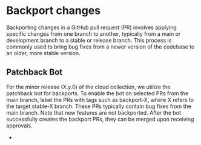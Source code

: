 # Backport changes

Backporting changes in a GitHub pull request (PR) involves applying specific changes from one branch to another, typically from a main or development branch to a stable or release branch. This process is commonly used to bring bug fixes from a newer version of the codebase to an older, more stable version.


## Patchback Bot

For the minor release (X.y.0) of the cloud collection, we utilize the patchback bot for backports. To enable the bot on selected PRs from the main branch, label the PRs with tags such as backport-X, where X refers to the target stable-X branch. These PRs typically contain bug fixes from the main branch. Note that new features are not backported. After the bot successfully creates the backport PRs, they can be merged upon receiving approvals.

-   

